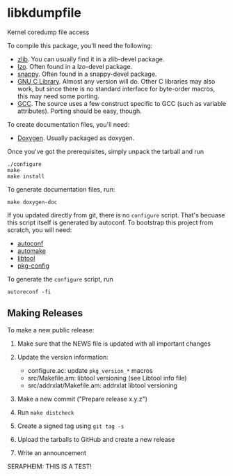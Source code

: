 libkdumpfile
============

Kernel coredump file access

To compile this package, you'll need the following:

* [zlib](http://www.zlib.net/). You can usually find it in a zlib-devel
  package.
* [lzo](http://www.oberhumer.com/opensource/lzo/). Often found in a
  lzo-devel package.
* [snappy](https://code.google.com/p/snappy/). Often found in a snappy-devel
   package.
* [GNU C Library](http://www.gnu.org/software/libc/libc.html). Almost
  any version will do. Other C libraries may also work, but since there
  is no standard interface for byte-order macros, this may need some porting.
* [GCC](http://gcc.gnu.org/). The source uses a few construct specific
  to GCC (such as variable attributes). Porting should be easy, though.

To create documentation files, you'll need:

* [Doxygen](http://www.doxygen.org/). Usually packaged as doxygen.

Once you've got the prerequisites, simply unpack the tarball and run


	./configure
	make
	make install

To generate documentation files, run:

	make doxygen-doc

If you updated directly from git, there is no `configure` script. That's
becuase this script itself is generated by autoconf. To bootstrap this
project from scratch, you will need:

* [autoconf](https://www.gnu.org/software/autoconf/)
* [automake](https://www.gnu.org/software/automake/)
* [libtool](https://www.gnu.org/software/libtool/)
* [pkg-config](https://www.freedesktop.org/wiki/Software/pkg-config/)

To generate the `configure` script, run

	autoreconf -fi

Making Releases
---------------

To make a new public release:

1. Make sure that the NEWS file is updated with all important changes
2. Update the version information:
    * configure.ac: update `pkg_version_*` macros
    * src/Makefile.am: libtool versioning (see Libtool info file)
    * src/addrxlat/Makefile.am: addrxlat libtool versioning

3. Make a new commit ("Prepare release x.y.z")
4. Run `make distcheck`
5. Create a signed tag using `git tag -s`
6. Upload the tarballs to GitHub and create a new release
7. Write an announcement

SERAPHEIM: THIS IS A TEST!
